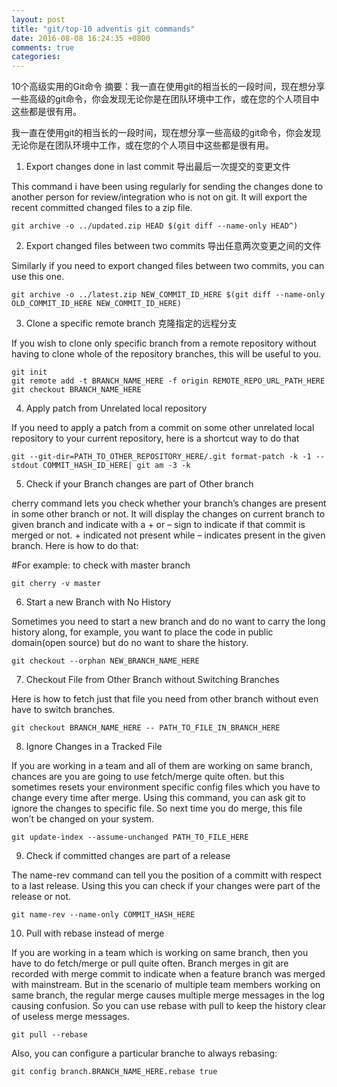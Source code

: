 ```yaml
---
layout: post
title: "git/top-10 adventis git commands"
date: 2016-08-08 16:24:35 +0800
comments: true
categories: 
---
```


10个高级实用的Git命令
摘要：我一直在使用git的相当长的一段时间，现在想分享一些高级的git命令，你会发现无论你是在团队环境中工作，或在您的个人项目中这些都是很有用。

我一直在使用git的相当长的一段时间，现在想分享一些高级的git命令，你会发现无论你是在团队环境中工作，或在您的个人项目中这些都是很有用。

1. Export changes done in last commit 导出最后一次提交的变更文件

This command i have been using regularly for sending the changes done to another person for review/integration who is not on git. It will export the recent committed changed files to a zip file.

```shell
git archive -o ../updated.zip HEAD $(git diff --name-only HEAD^)
```

2. Export changed files between two commits 导出任意两次变更之间的文件

Similarly if you need to export changed files between two commits, you can use this one.

```shell
git archive -o ../latest.zip NEW_COMMIT_ID_HERE $(git diff --name-only OLD_COMMIT_ID_HERE NEW_COMMIT_ID_HERE) 
```

3. Clone a specific remote branch 克隆指定的远程分支

If you wish to clone only specific branch from a remote repository without having to clone whole of the repository branches, this will be useful to you.

```shell
git init
git remote add -t BRANCH_NAME_HERE -f origin REMOTE_REPO_URL_PATH_HERE
git checkout BRANCH_NAME_HERE
```

4. Apply patch from Unrelated local repository

If you need to apply a patch from a commit on some other unrelated local repository to your current repository, here is a shortcut way to do that

```shell
git --git-dir=PATH_TO_OTHER_REPOSITORY_HERE/.git format-patch -k -1 --stdout COMMIT_HASH_ID_HERE| git am -3 -k
```

5. Check if your Branch changes are part of Other branch

cherry command lets you check whether your branch’s changes are present in some other branch or not. It will display the changes on current branch to given branch and indicate with a + or – sign to indicate if that commit is merged or not. + indicated not present while – indicates present in the given branch. Here is how to do that:

#For example: to check with master branch
```shell
git cherry -v master
```

6. Start a new Branch with No History

Sometimes you need to start a new branch and do no want to carry the long history along, for example, you want to place the code in public domain(open source) but do no want to share the history.

```shell
git checkout --orphan NEW_BRANCH_NAME_HERE
```
7. Checkout File from Other Branch without Switching Branches

Here is how to fetch just that file you need from other branch without even have to switch branches.

```shell
git checkout BRANCH_NAME_HERE -- PATH_TO_FILE_IN_BRANCH_HERE
```
8. Ignore Changes in a Tracked File

If you are working in a team and all of them are working on same branch, chances are you are going to use fetch/merge quite often. but this sometimes resets your environment specific config files which you have to change every time after merge. Using this command, you can ask git to ignore the changes to specific file. So next time you do merge, this file won’t be changed on your system.

```shell
git update-index --assume-unchanged PATH_TO_FILE_HERE
```

9. Check if committed changes are part of a release

The name-rev command can tell you the position of a committ with respect to a last release. Using this you can check if your changes were part of the release or not.

```shell
git name-rev --name-only COMMIT_HASH_HERE
```

10. Pull with rebase instead of merge

If you are working in a team which is working on same branch, then you have to do fetch/merge or pull quite often. Branch merges in git are recorded with merge commit to indicate when a feature branch was merged with mainstream. But in the scenario of multiple team members working on same branch, the regular merge causes multiple merge messages in the log causing confusion. So you can use rebase with pull to keep the history clear of useless merge messages.

```shell
git pull --rebase
```

Also, you can configure a particular branche to always rebasing:

```shell
git config branch.BRANCH_NAME_HERE.rebase true
```